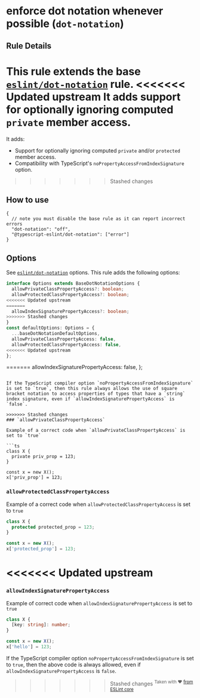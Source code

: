 # enforce dot notation whenever possible (`dot-notation`)

## Rule Details

This rule extends the base [`eslint/dot-notation`](https://eslint.org/docs/rules/dot-notation) rule.
<<<<<<< Updated upstream
It adds support for optionally ignoring computed `private` member access.
=======
It adds:

- Support for optionally ignoring computed `private` and/or `protected` member access.
- Compatibility with TypeScript's `noPropertyAccessFromIndexSignature` option.
>>>>>>> Stashed changes

## How to use

```jsonc
{
  // note you must disable the base rule as it can report incorrect errors
  "dot-notation": "off",
  "@typescript-eslint/dot-notation": ["error"]
}
```

## Options

See [`eslint/dot-notation`](https://eslint.org/docs/rules/dot-notation#options) options.
This rule adds the following options:

```ts
interface Options extends BaseDotNotationOptions {
  allowPrivateClassPropertyAccess?: boolean;
  allowProtectedClassPropertyAccess?: boolean;
<<<<<<< Updated upstream
=======
  allowIndexSignaturePropertyAccess?: boolean;
>>>>>>> Stashed changes
}
const defaultOptions: Options = {
  ...baseDotNotationDefaultOptions,
  allowPrivateClassPropertyAccess: false,
  allowProtectedClassPropertyAccess: false,
<<<<<<< Updated upstream
};
```

=======
  allowIndexSignaturePropertyAccess: false,
};
```

If the TypeScript compiler option `noPropertyAccessFromIndexSignature` is set to `true`, then this rule always allows the use of square bracket notation to access properties of types that have a `string` index signature, even if `allowIndexSignaturePropertyAccess` is `false`.

>>>>>>> Stashed changes
### `allowPrivateClassPropertyAccess`

Example of a correct code when `allowPrivateClassPropertyAccess` is set to `true`

```ts
class X {
  private priv_prop = 123;
}

const x = new X();
x['priv_prop'] = 123;
```

### `allowProtectedClassPropertyAccess`

Example of a correct code when `allowProtectedClassPropertyAccess` is set to `true`

```ts
class X {
  protected protected_prop = 123;
}

const x = new X();
x['protected_prop'] = 123;
```

<<<<<<< Updated upstream
=======
### `allowIndexSignaturePropertyAccess`

Example of correct code when `allowIndexSignaturePropertyAccess` is set to `true`

```ts
class X {
  [key: string]: number;
}

const x = new X();
x['hello'] = 123;
```

If the TypeScript compiler option `noPropertyAccessFromIndexSignature` is set to `true`, then the above code is always allowed, even if `allowIndexSignaturePropertyAccess` is `false`.

>>>>>>> Stashed changes
<sup>Taken with ❤️ [from ESLint core](https://github.com/eslint/eslint/blob/master/docs/rules/dot-notation.md)</sup>
